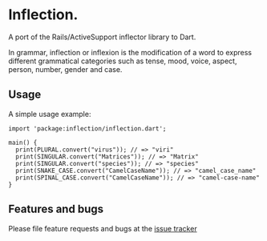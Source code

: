 # Inflection.

A port of the Rails/ActiveSupport inflector library to Dart.

In grammar, inflection or inflexion is the modification of a word to express 
different grammatical categories such as tense, mood, voice, aspect, person, 
number, gender and case.

## Usage

A simple usage example:

    import 'package:inflection/inflection.dart';

    main() {
      print(PLURAL.convert("virus")); // => "viri"
      print(SINGULAR.convert("Matrices")); // => "Matrix"
      print(SINGULAR.convert("species")); // => "species"
      print(SNAKE_CASE.convert("CamelCaseName")); // => "camel_case_name"
      print(SPINAL_CASE.convert("CamelCaseName")); // => "camel-case-name"
    }

## Features and bugs

Please file feature requests and bugs at the 
[issue tracker](https://github.com/gmosx/dart-inflection/issues)    
